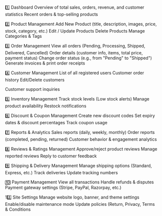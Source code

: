 1️⃣ Dashboard
Overview of total sales, orders, revenue, and customer statistics
Recent orders & top-selling products

2️⃣ Product Management
Add New Product (title, description, images, price, stock, category, etc.)
Edit / Update Products
Delete Products
Manage Categories & Tags

3️⃣ Order Management
View all orders (Pending, Processing, Shipped, Delivered, Cancelled)
Order details (customer info, items, total price, payment status)
Change order status (e.g., from "Pending" to "Shipped")
Generate invoices & print order receipts

4️⃣ Customer Management
List of all registered users
Customer order history
Edit/Delete customers

Customer support inquiries

5️⃣ Inventory Management
Track stock levels (Low stock alerts)
Manage product availability
Restock notifications

6️⃣ Discount & Coupon Management
Create new discount codes
Set expiry dates & discount percentages
Track coupon usage

7️⃣ Reports & Analytics
Sales reports (daily, weekly, monthly)
Order reports (completed, pending, returned)
Customer behavior & engagement analytics

8️⃣ Reviews & Ratings Management
Approve/reject product reviews
Manage reported reviews
Reply to customer feedback

9️⃣ Shipping & Delivery Management
Manage shipping options (Standard, Express, etc.)
Track deliveries
Update tracking numbers

🔟 Payment Management
View all transactions
Handle refunds & disputes
Payment gateway settings (Stripe, PayPal, Razorpay, etc.)


12️⃣ Site Settings
Manage website logo, banner, and theme settings
Enable/disable maintenance mode
Update policies (Return, Privacy, Terms & Conditions